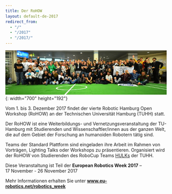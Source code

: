 ```yaml
---
title: Der RoHOW
layout: default-de-2017
redirect_from:
  - "/"
  - "/2017"
  - "/2017/"
---
```


![Gruppenfoto](/assets/img/teams2016.jpg){: width="700" height="192"}

Vom 1. bis 3. Dezember 2017 findet der vierte Robotic Hamburg Open Workshop (RoHOW) an der Technischen Universität Hamburg (TUHH) statt.

Der RoHOW ist eine Weiterbildungs- und Vernetzungsveranstaltung der TU-Hamburg mit Studierenden und Wissenschaftler/innen aus der ganzen Welt, die auf dem Gebiet der Forschung an humanoiden Robotern tätig sind.

Teams der Standard Plattform sind eingeladen ihre Arbeit im Rahmen von Vorträgen, Lighting Talks oder Workshops zu präsentieren. Organisiert wird der RoHOW von Studierenden des RoboCup Teams <a href="https://www.hulks.de/">HULKs</a> der TUHH.

<div id="eurobotic_week">
    <p>Diese Veranstaltung ist Teil der <strong>European&nbsp;Robotics&nbsp;Week&nbsp;2017</strong> &ndash; 17&nbsp;November - 26&nbsp;November&nbsp;2017</p>
    <p>Mehr Informationen erhalten Sie unter <a href="https://www.eu-robotics.net/robotics_week"><strong>www.eu-robotics.net/robotics_week</strong></a></p>
</div>
